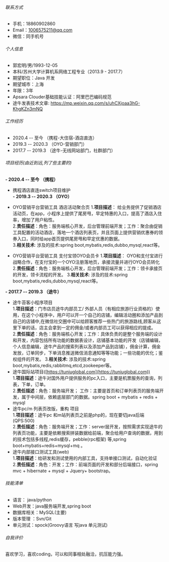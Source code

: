 ###### 联系方式

- 手机：18860902860
- Email：1006575211@qq.com
- 微信：同手机号

###### 个人信息

 - 郭宏明/男/1993-12-05
 - 本科/苏州大学计算机系网络工程专业（2013.9 - 2017.7）
 - 期望职位：Java 开发
 - 期望城市：上海
 - 年限：3年
 - Apsara Clouder基础技能认证：阿里巴巴编码规范
 - 途牛发表技术文章: https://mp.weixin.qq.com/s/uhCXjoaa3hG-KhgKZn3mNQ

 ###### 工作经历
 * 2020.4 -- 至今 （携程-大住宿-酒店直连）
 * 2019.3 -- 2020.3 （OYO-营销部门）
 * 2017.7 -- 2019.3 （途牛-无线网站部门，社群部门）
 ###### 项目经历(由近到远,列了些主要的)
 **- 2020.4 -- 至今 （携程）**
 *  携程酒店直连switch项目维护   
 **- 2019.3 -- 2020.3 （OYO）**
 *  OYO营销平台营销工具 酒店活动聚合页
       1.**项目描述**：  给业务提供了促销酒店活动页，在app，小程序上提供了尾房甩，早定特惠的入口，提高了酒店入住率，增加了用户粘性。  
		2.**责任描述**：角色：服务端核心开发，后台管理前端开发；工作：聚合由促销工具配置的活动酒店，落地一个酒店列表页，并且页面上提供营销优惠券的领券入口，同时给app首页提供尾房甩和早定优惠的数据。  
		3.**相关技术**: 涉及的技术:spring boot,mybatis,redis,dubbo,mysql,react等。  

 *  OYO营销平台营销工具 支付宝领OYO会员卡 
        1.**项目描述**：  OYO和支付宝进行战略合作，在支付宝的一个OYO注册落地页，承接流量并进行OYO会员转化
		2.**责任描述**：角色：服务端核心开发，后台管理前端开发；工作：领卡承接页的开发，领卡流程的开发。
		3.**相关技术**: 涉及的技术:spring boot,mybatis,redis,dubbo,mysql,react等。
 
 **- 2017.7 -- 2019.3 （途牛）**

*  途牛苔客小程序项目  
		1.**项目描述**：门市店员途牛内部员工/ 外部人员（有相应旅游行业资格的）使用，在这个小程序中，用户可以开一个自己的店铺，编辑活动圈和添加产品到自己的店铺中,在微信社交圈中可以给顾客推荐一些热门的旅游路线,顾客从这里下单的话，店主会拿到一定的佣金/或者内部员工可以获得相应的提成。  
		2.**责任描述**：角色：服务端核心开发；工作：具体负责的是整个服务端的设计和开发，内容包括所有功能的数据表设计，店铺基本功能的开发（店铺编辑，个人信息编辑，途牛产品的搜索列表以及添加产品到店铺），佣金计算，佣金发放，订单同步，下单消息推送微信消息通知等等功能；一些功能的优化；鉴权组件的开发。
		3.**相关技术**: 涉及的技术:spring boot,mybatis,redis,rabbitmq,etcd,zookeeper等。
*  途牛国际站项目([https://tuniuglobal.com](https://tuniuglobal.com))  
		1.**项目描述**：途牛对国外用户提供服务的pc入口，主要是机票服务的查询，列表，下单，订单。  
		2.**责任描述**：角色：服务端开发； 工作：主要是首页和订单列表页的服务端开发，属于中间层，依赖底层部门的数据。spring boot + mybatis + redis + mysql 
 * 途牛pc/m 列表页改版，重构 项目  
 		1.**项目描述**：途牛pc 和m站列表页之前是php的，现在要切java后端(QPS:500)   
		2.**责任描述**：角色：服务端开发；工作：server层开发，按照需求实现途牛的列表页功能，主要是依赖搜索拼装数据给前端，聚合给用户查询的数据，用到的技术包括多线程,redis缓存，pebble(rpc框架) 等,spring boot+mybatis+redis+mysql+mq 。  
* 途牛内部接口测试工具(web)  
 		1.**项目描述**：给研发和测试使用的内部工具，支持单接口测试，自动化验证   
		2.**责任描述**：角色：开发；工作：前端页面的开发和部分后端接口，spring mvc + hibernate + mysql + Jquery+ bootstrap。  
		

###### 技能清单

- 语言： java/python
- Web开发：java服务端开发,spring boot
- 数据库相关：MySQL(主要)
- 版本管理 ：Svn/Git
- 单元测试：spock(Groovy语言 写java 单元测试)

###### 自我评价

喜欢学习，喜欢coding，可以和同事相处融洽，抗压能力强。

